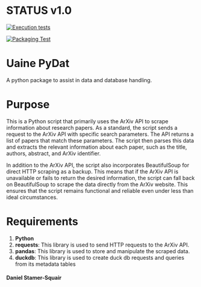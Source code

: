 # STATUS v1.0

[![Execution tests](https://github.com/uaineteine/ArxivAPI/actions/workflows/execution-tests.yml/badge.svg)](https://github.com/uaineteine/ArxivAPI/actions/workflows/execution-tests.yml)

[![Packaging Test](https://github.com/uaineteine/ArxivAPI/actions/workflows/packaging_test.yml/badge.svg)](https://github.com/uaineteine/ArxivAPI/actions/workflows/packaging_test.yml)

# Uaine PyDat

A python package to assist in data and database handling.

# Purpose

This is a Python script that primarily uses the ArXiv API to scrape information about research papers. As a standard, the script sends a request to the ArXiv API with specific search parameters. The API returns a list of papers that match these parameters. The script then parses this data and extracts the relevant information about each paper, such as the title, authors, abstract, and ArXiv identifier.

In addition to the ArXiv API, the script also incorporates BeautifulSoup for direct HTTP scraping as a backup. This means that if the ArXiv API is unavailable or fails to return the desired information, the script can fall back on BeautifulSoup to scrape the data directly from the ArXiv website. This ensures that the script remains functional and reliable even under less than ideal circumstances.

# Requirements

1. **Python**
2. **requests**: This library is used to send HTTP requests to the ArXiv API.
4. **pandas**: This library is used to store and manipulate the scraped data.
5. **duckdb**: This library is used to create duck db requests and queries from its metadata tables

#### Daniel Stamer-Squair
